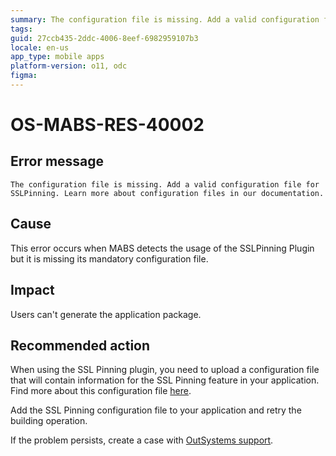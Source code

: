 ```yaml
---
summary: The configuration file is missing. Add a valid configuration file for SSLPinning. Learn more about configuration files in our documentation.
tags:
guid: 27ccb435-2ddc-4006-8eef-6982959107b3
locale: en-us
app_type: mobile apps
platform-version: o11, odc
figma:
---
```


# OS-MABS-RES-40002

## Error message

`The configuration file is missing. Add a valid configuration file for SSLPinning. Learn more about configuration files in our documentation.`

## Cause

This error occurs when MABS detects the usage of the SSLPinning Plugin but it is missing its mandatory configuration file.

## Impact

Users can't generate the application package.

## Recommended action

When using the SSL Pinning plugin, you need to upload a configuration file that will contain information for the SSL Pinning feature in your application. Find more about this configuration file [here](https://success.outsystems.com/Documentation/11/Extensibility_and_Integration/Mobile_Plugins/SSL_Pinning_Plugin#create-the-configuration-file).

Add the SSL Pinning configuration file to your application and retry the building operation.

If the problem persists, create a case with [OutSystems support](https://www.outsystems.com/support/portal/open-support-case?ErrorCode=OS-MABS-RES-40002).
